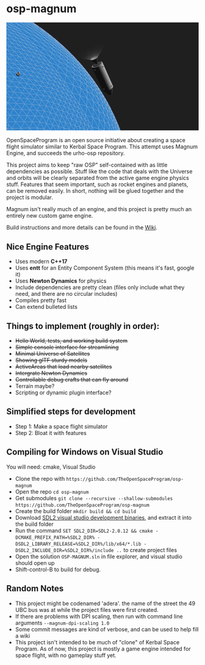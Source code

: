# osp-magnum

![screenshot](screenshot0.png?raw=true "Mess of vehicles and some tiny planets")

OpenSpaceProgram is an open source initiative about creating a space flight
simulator similar to Kerbal Space Program. This attempt uses Magnum Engine,
and succeeds the urho-osp repository.

This project aims to keep "raw OSP" self-contained with as little dependencies
as possible. Stuff like the code that deals with the Universe and orbits will
be clearly separated from the active game engine physics stuff. Features that
seem important, such as rocket engines and planets, can be removed easily.
In short, nothing will be glued together and the project is modular.

Magnum isn't really much of an engine, and this project is pretty much an
entirely new custom game engine.

Build instructions and more details can be found in the
[Wiki](https://github.com/TheOpenSpaceProgram/osp-magnum/wiki/).

## Nice Engine Features
* Uses modern **C++17**
* Uses **entt** for an Entity Component System (this means it's fast, google it)
* Uses **Newton Dynamics** for physics
* Include dependencies are pretty clean (files only include what they need, and
  there are no circular includes)
* Compiles pretty fast
* Can extend bulleted lists

## Things to implement (roughly in order):
* ~~Hello World, tests, and working build system~~
* ~~Simple console interface for streamlining~~
* ~~Minimal Universe of Satellites~~
* ~~Showing glTF sturdy models~~
* ~~ActiveAreas that load nearby satellites~~
* ~~Intergrate Newton Dynamics~~
* ~~Controllable debug crafts that can fly around~~
* Terrain maybe?
* Scripting or dynamic plugin interface?

## Simplified steps for development
* Step 1: Make a space flight simulator
* Step 2: Bloat it with features

## Compiling for Windows on Visual Studio
You will need: cmake, Visual Studio
* Clone the repo with `https://github.com/TheOpenSpaceProgram/osp-magnum`
* Open the repo `cd osp-magnum`
* Get submodules `git clone --recursive --shallow-submodules https://github.com/TheOpenSpaceProgram/osp-magnum`
* Create the build folder `mkdir build && cd build`
* Download [SDL2 visual studio development binaries](https://www.libsdl.org/release/SDL2-devel-2.0.12-VC.zip), and extract it into the build folder
* Run the command `SET SDL2_DIR=SDL2-2.0.12 && cmake -DCMAKE_PREFIX_PATH=%SDL2_DIR% -DSDL2_LIBRARY_RELEASE=%SDL2_DIR%/lib/x64/*.lib -DSDL2_INCLUDE_DIR=%SDL2_DIR%/include ..` to create project files
* Open the solution `OSP-MAGNUM.sln` in file explorer, and visual studio should open up
* Shift-control-B to build for debug. 

## Random Notes
* This project might be codenamed 'adera'. the name of the street the 49 UBC
  bus was at while the project files were first created.
* If there are problems with DPI scaling, then run with command line arguments
  `--magnum-dpi-scaling 1.0`
* Some commit messages are kind of verbose, and can be used to help fill a wiki
* This project isn't intended to be much of "clone" of Kerbal Space Program.
  As of now, this project is mostly a game engine intended for space flight,
  with no gameplay stuff yet.

